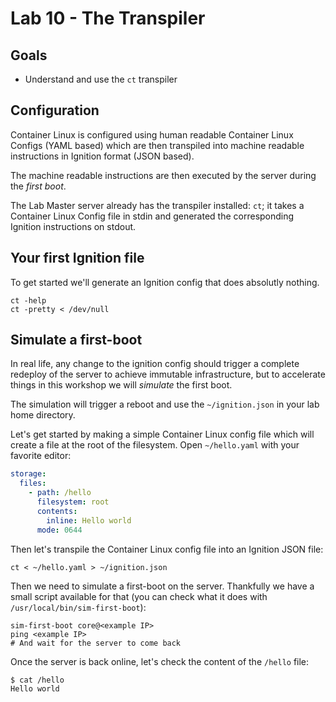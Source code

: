 # Lab 10 - The Transpiler

## Goals

- Understand and use the `ct` transpiler

## Configuration

Container Linux is configured using human readable Container Linux Configs (YAML based) which are then transpiled into machine readable instructions in Ignition format (JSON based).

The machine readable instructions are then executed by the server during the *first boot*.

The Lab Master server already has the transpiler installed: `ct`; it takes a Container Linux Config file in stdin and generated the corresponding Ignition instructions on stdout.

## Your first Ignition file

To get started we'll generate an Ignition config that does absolutly nothing.

```shell
ct -help
ct -pretty < /dev/null
```

## Simulate a first-boot

In real life, any change to the ignition config should trigger a complete redeploy of the server to achieve immutable infrastructure, but to accelerate things in this workshop we will *simulate* the first boot.

The simulation will trigger a reboot and use the `~/ignition.json` in your lab home directory.

Let's get started by making a simple Container Linux config file which will create a file at the root of the filesystem. Open `~/hello.yaml` with your favorite editor:

```yaml
storage:
  files:
    - path: /hello
      filesystem: root
      contents:
        inline: Hello world
      mode: 0644
```

Then let's transpile the Container Linux config file into an Ignition JSON file:

```shell
ct < ~/hello.yaml > ~/ignition.json
```

Then we need to simulate a first-boot on the server. Thankfully we have a small script available for that (you can check what it does with `/usr/local/bin/sim-first-boot`):

```shell
sim-first-boot core@<example IP>
ping <example IP>
# And wait for the server to come back
```

Once the server is back online, let's check the content of the `/hello` file:

```console
$ cat /hello
Hello world
```
